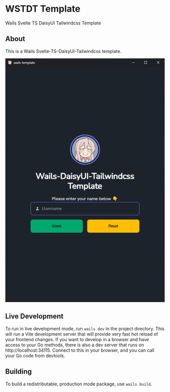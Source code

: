 # WSTDT Template

Wails Svelte TS DaisyUI Tailwindcss Template

## About

This is a Wails Svelte-TS-DaisyUI-Tailwindcss template.

![](./screenshot.png)

## Live Development

To run in live development mode, run `wails dev` in the project directory. This will run a Vite development
server that will provide very fast hot reload of your frontend changes. If you want to develop in a browser
and have access to your Go methods, there is also a dev server that runs on http://localhost:34115. Connect
to this in your browser, and you can call your Go code from devtools.

## Building

To build a redistributable, production mode package, use `wails build`.
